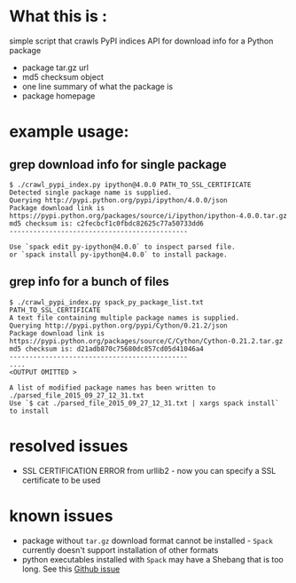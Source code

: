 # What this is :
simple script that crawls PyPI indices API for download info for a Python package 
* package tar.gz url
* md5 checksum object
* one line summary of what the package is 
* package homepage 

# example usage:

## grep download info for single package
```
$ ./crawl_pypi_index.py ipython@4.0.0 PATH_TO_SSL_CERTIFICATE
Detected single package name is supplied.
Querying http://pypi.python.org/pypi/ipython/4.0.0/json
Package download link is
https://pypi.python.org/packages/source/i/ipython/ipython-4.0.0.tar.gz
md5 checksum is: c2fecbcf1c0fbdc82625c77a50733dd6
---------------------------------------------

Use `spack edit py-ipython@4.0.0` to inspect parsed file.
or `spack install py-ipython@4.0.0` to install package.
```

## grep info for a bunch of files 
```
$ ./crawl_pypi_index.py spack_py_package_list.txt PATH_TO_SSL_CERTIFICATE
A text file containing multiple package names is supplied.
Querying http://pypi.python.org/pypi/Cython/0.21.2/json
Package download link is
https://pypi.python.org/packages/source/C/Cython/Cython-0.21.2.tar.gz
md5 checksum is: d21adb870c75680dc857cd05d41046a4
---------------------------------------------
....
<OUTPUT OMITTED >

A list of modified package names has been written to
./parsed_file_2015_09_27_12_31.txt
Use `$ cat ./parsed_file_2015_09_27_12_31.txt | xargs spack install` to install
```
# resolved issues

* SSL CERTIFICATION ERROR from urllib2 - now you can specify a SSL certificate
    to be used 

# known issues 

* package without `tar.gz` download format cannot be installed - `Spack` currently doesn't
    support installation of other formats 
* python executables installed with `Spack` may have a Shebang that is too long. See this [Github
    issue](https://github.com/scalability-llnl/spack/issues/104)
